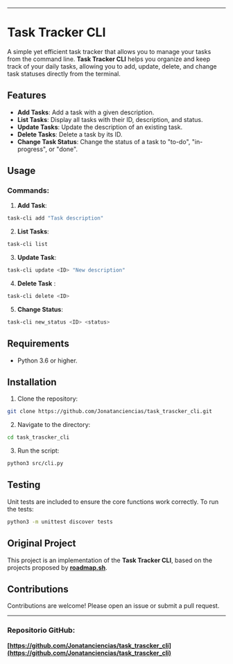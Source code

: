 
---
# Task Tracker CLI

A simple yet efficient task tracker that allows you to manage your tasks from the command line. **Task Tracker CLI** helps you organize and keep track of your daily tasks, allowing you to add, update, delete, and change task statuses directly from the terminal.

## Features

- **Add Tasks**: Add a task with a given description.
- **List Tasks**: Display all tasks with their ID, description, and status.
- **Update Tasks**: Update the description of an existing task.
- **Delete Tasks**: Delete a task by its ID.
- **Change Task Status**: Change the status of a task to "to-do", "in-progress", or "done".
## Usage

### Commands:

1. **Add Task**:

```bash
task-cli add "Task description"  
```

2. **List Tasks**:

```bash
task-cli list
```
    
3. **Update Task**:

```bash
task-cli update <ID> "New description"
```
    
4. **Delete Task** :
    
```bash
task-cli delete <ID>
```
    
5. **Change Status**:

```bash
task-cli new_status <ID> <status>
```

## Requirements

- Python 3.6 or higher.

## Installation

1. Clone the repository:

```bash
git clone https://github.com/Jonatanciencias/task_trascker_cli.git
```
    
2. Navigate to the directory:

```bash
cd task_trascker_cli
```
    
3. Run the script:

```bash
python3 src/cli.py
```  
## Testing

Unit tests are included to ensure the core functions work correctly. To run the tests:

```bash
python3 -m unittest discover tests
```
## Original Project

This project is an implementation of the **Task Tracker CLI**, based on the projects proposed by **[roadmap.sh](https://roadmap.sh/projects/task-tracker)**.
## Contributions

Contributions are welcome! Please open an issue or submit a pull request.

---
### Repositorio GitHub:

**[https://github.com/Jonatanciencias/task_trascker_cli](https://github.com/Jonatanciencias/task_trascker_cli)**